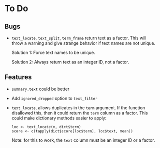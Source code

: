To Do
=====

Bugs
----

 * `text_locate`, `text_split`, `term_frame` return text as a factor. This
   will throw a warning and give strange behavior if text names are not unique.

   Solution 1: Force text names to be unique.

   Solution 2: Always return text as an integer ID, not a factor.


Features
--------

 * `summary.text` could be better

 * Add `ignored_dropped` option to `text_filter`

 * `text_locate`, allows duplicates in the `term` argument. If the function
   disallowed this, then it could return the `term` column as a factor. This
   could make dictionary methods easier to apply:

       loc <- text_locate(x, dict$term)
       score <- c(tapply(dict$score[loc$term], loc$text, mean))

   Note: for this to work, the `text` column must be an integer ID or a
   factor.
